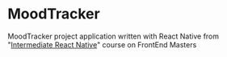# MoodTracker

MoodTracker project application written with React Native from "[Intermediate React Native](https://frontendmasters.com/courses/intermediate-react-native)" course on FrontEnd Masters
